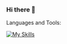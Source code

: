 ### Hi there 👋


Languages and Tools:

[![My Skills](https://skillicons.dev/icons?i=js,html,css,nodejs)](https://skillicons.dev)
